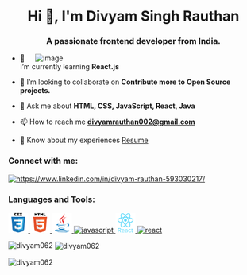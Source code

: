 <h1 align="center">Hi 👋, I'm Divyam Singh Rauthan</h1>
<h3 align="center">A passionate frontend developer from India.</h3>
<img width="450px" align="right" src="https://user-images.githubusercontent.com/58518192/87162442-bf3e8180-c2e7-11ea-9f2a-53a50306b7ce.gif" alt="image">

- 🌱 I’m currently learning **React.js**

- 👯 I’m looking to collaborate on **Contribute more to Open Source projects.**

- 💬 Ask me about **HTML, CSS, JavaScript, React, Java**

- 📫 How to reach me **divyamrauthan002@gmail.com**

- 📄 Know about my experiences [Resume](https://drive.google.com/drive/folders/1eyn7_4ZmWC_jLydpK14AruuzbbI57W4C?usp=drive_link)

<h3 align="left">Connect with me:</h3>
<p align="left">
<a href="https://linkedin.com/in/https://www.linkedin.com/in/divyam-rauthan-593030217/" target="blank"><img align="center" src="https://user-images.githubusercontent.com/74038190/235294012-0a55e343-37ad-4b0f-924f-c8431d9d2483.gif" alt="https://www.linkedin.com/in/divyam-rauthan-593030217/" height="30" width="40" /></a>
</p>

<h3 align="left">Languages and Tools:</h3>
<p align="left"> <a href="https://www.w3schools.com/css/" target="_blank" rel="noreferrer"> <img src="https://raw.githubusercontent.com/devicons/devicon/master/icons/css3/css3-original-wordmark.svg" alt="css3" width="40" height="40"/> </a> <a href="https://www.w3.org/html/" target="_blank" rel="noreferrer"> <img src="https://raw.githubusercontent.com/devicons/devicon/master/icons/html5/html5-original-wordmark.svg" alt="html5" width="40" height="40"/> </a> <a href="https://www.java.com" target="_blank" rel="noreferrer"> <img src="https://raw.githubusercontent.com/devicons/devicon/master/icons/java/java-original.svg" alt="java" width="40" height="40"/> </a> <a href="https://developer.mozilla.org/en-US/docs/Web/JavaScript" target="_blank" rel="noreferrer"> <img src="https://user-images.githubusercontent.com/74038190/212257454-16e3712e-945a-4ca2-b238-408ad0bf87e6.gif" alt="javascript" width="40" height="40"/> </a> <a href="https://reactjs.org/" target="_blank" rel="noreferrer"> <img src="https://raw.githubusercontent.com/devicons/devicon/master/icons/react/react-original-wordmark.svg" alt="react" width="40" height="40"/> </a> 
<a href="https://reactjs.org/" target="_blank" rel="noreferrer"> <img src="https://user-images.githubusercontent.com/74038190/212257468-1e9a91f1-b626-4baa-b15d-5c385dfa7ed2.gif" alt="react" width="40" height="40"/> </a>
</p>

<p><img align="left" src="https://github-readme-stats.vercel.app/api/top-langs?username=divyam062&show_icons=true&locale=en&layout=compact" alt="divyam062" /></p>

<p>&nbsp;<img align="center" src="https://github-readme-stats.vercel.app/api?username=divyam062&show_icons=true&locale=en" alt="divyam062" /></p>

<p><img align="center" src="https://github-readme-streak-stats.herokuapp.com/?user=divyam062&" alt="divyam062" /></p>
